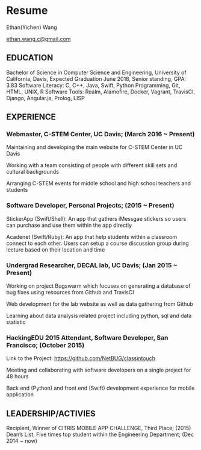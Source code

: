 # Resume

Ethan(Yichen) Wang

ethan.wang.c@gmail.com

## EDUCATION

Bachelor of Science in Computer Science and Engineering,
University of California, Davis, Expected Graduation June 2018, Senior standing, GPA: 3.83 
Software Literacy: C, C++, Java, Swift, Python Programming, Git, HTML, UNIX, R
Software Tools: Realm, Alamofire, Docker, Vagrant, TravisCI, Django, Angular.js, Prolog, LISP


## EXPERIENCE

### Webmaster, C-STEM Center, UC Davis;                                                                     (March 2016 ~ Present)

Maintaining and developing the main website for C-STEM Center in UC Davis

Working with a team consisting of people with different skill sets and cultural backgrounds

Arranging C-STEM events for middle school and high school teachers and students 

### Software Developer, Personal Projects;                                                                        (2015 ~ Present) 

StickerApp (Swift/Shell): An app that gathers iMessgae stickers so users can purchase and use them within the app directly

Acadenet (Swift/Ruby): An app that help students within a classroom connect to each other. Users can setup a course discussion group during lecture based on their location and time 

### Undergrad Researcher, DECAL lab, UC Davis;                                                                (Jan 2015 ~ Present)

Working on project Bugswarm which focuses on generating a database of bug fixes using resources from Github and TravisCI

Web development for the lab website as well as data gathering from Github

Learning about data analysis related project including python, sql and data statistic

### HackingEDU 2015 Attendant, Software Developer, San Francisco;                                                   (October 2015)

Link to the Project: https://github.com/NetBUG/classintouch

Meeting and collaborating with software developers on a single project for 48 hours 

Back end (Python) and front end (Swift) development experience for mobile application 


## LEADERSHIP/ACTIVIES
Recipient, Winner of CITRIS MOBILE APP CHALLENGE, Third Place;                                                          (2015)
Dean’s List, Five times top student within the Engineering Department;                                        (Dec 2014 ~ now)
